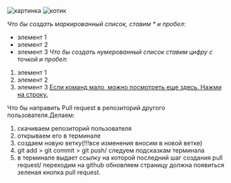 ![картинка](97f8457c7d9aa0aaf24e0672e043f849.jpg)
![котик](cat.jpg)

*Что бы создать маркированный список, ставим * и пробел:*

* элемент 1
* элемент 2
* элемент 3
*Что бы создать нумерованный список ставим цифру с точкой и пробел:*

1. элемент 1
2. элемент 2
3. элемент 3
[Если команд мало, можно посмотреть еще здесь. Нажми на строку.](https://habitica.fandom.com/ru/wiki/Шпаргалка_по_Markdown) 

Что бы направить Pull request в репозиторий другого пользователя.Делаем:
1. скачиваем репозиторий пользователя
2. открываем его в терминале
3. создаем новую ветку(!!!все  изменения вносим в новой ветке)
4. git add > git commit > git push/ следуем подсказкам терминала
5. в терминале выдает ссылку на которой последний шаг создания pull request/ переходим на github обновляем страницу должна появиться зеленая кнопка pull request. 
